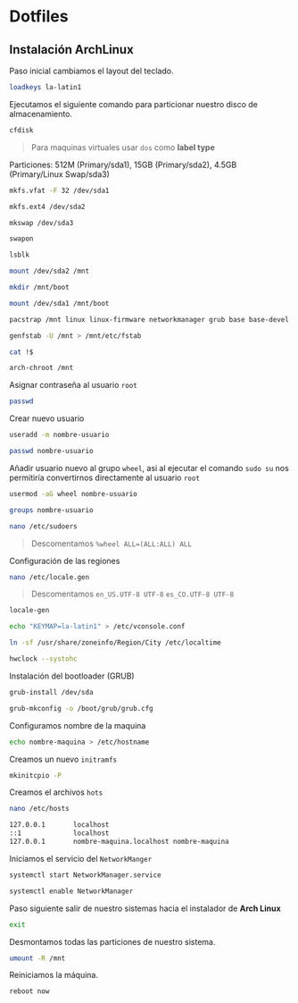 # Dotfiles

## Instalación ArchLinux

Paso inicial cambiamos el layout del teclado.

```bash
loadkeys la-latin1
```

Ejecutamos el siguiente comando para particionar nuestro disco de almacenamiento.

```bash
cfdisk
```

> Para maquinas virtuales usar `dos` como **label type**

Particiones: 512M (Primary/sda1), 15GB (Primary/sda2), 4.5GB (Primary/Linux Swap/sda3)

```bash
mkfs.vfat -F 32 /dev/sda1
```

```bash
mkfs.ext4 /dev/sda2
```

```bash
mkswap /dev/sda3
```

```bash
swapon
```

```bash
lsblk
```

```bash
mount /dev/sda2 /mnt
```

```bash
mkdir /mnt/boot
```

```bash
mount /dev/sda1 /mnt/boot
```

```bash
pacstrap /mnt linux linux-firmware networkmanager grub base base-devel git neovim nano
```

```bash
genfstab -U /mnt > /mnt/etc/fstab
```

```bash
cat !$
```

```bash
arch-chroot /mnt
```

Asignar contraseña al usuario `root`

```bash
passwd
```

Crear nuevo usuario

```bash
useradd -m nombre-usuario
```

```bash
passwd nombre-usuario
```

Añadir usuario nuevo al grupo `wheel`, asi al ejecutar el comando `sudo su` nos permitiría convertirnos directamente al usuario `root`

```bash
usermod -aG wheel nombre-usuario
```

```bash
groups nombre-usuario
```

```bash
nano /etc/sudoers
```

> Descomentamos `%wheel ALL=(ALL:ALL) ALL`

Configuración de las regiones

```bash
nano /etc/locale.gen
```

> Descomentamos `en_US.UTF-8 UTF-8` `es_CO.UTF-8 UTF-8`

```bash
locale-gen
```

```bash
echo "KEYMAP=la-latin1" > /etc/vconsole.conf 
```

```bash
ln -sf /usr/share/zoneinfo/Region/City /etc/localtime
```

```bash
hwclock --systohc
```

Instalación del bootloader (GRUB)

```bash
grub-install /dev/sda
```

```bash
grub-mkconfig -o /boot/grub/grub.cfg
```

Configuramos nombre de la maquina

```bash
echo nombre-maquina > /etc/hostname
```

Creamos un nuevo `initramfs`
```bash
mkinitcpio -P
```

Creamos el archivos `hots`

```bash
nano /etc/hosts
```

```bash
127.0.0.1       localhost
::1             localhost
127.0.0.1       nombre-maquina.localhost nombre-maquina
```

Iniciamos el servicio del `NetworkManger`

```bash
systemctl start NetworkManager.service
```

```bash
systemctl enable NetworkManager
```

Paso siguiente salir de nuestro sistemas hacia el instalador de **Arch Linux**

```bash
exit
```

Desmontamos todas las particiones de nuestro sistema.

```bash
umount -R /mnt
```

Reiniciamos la máquina.

```bash
reboot now
```
